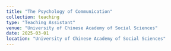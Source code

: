 ```yaml
---
title: "The Psychology of Communication"
collection: teaching
type: "Teaching Assistant"
venue: "University of Chinese Academy of Social Sciences"
date: 2025-03-01
location: "University of Chinese Academy of Social Sciences"
---
```


